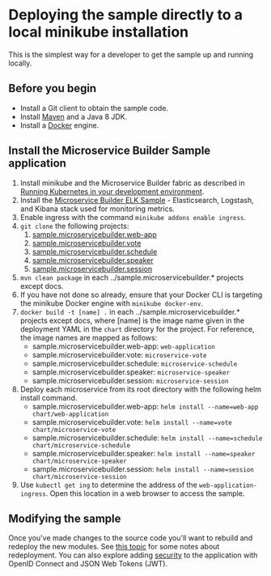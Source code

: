 # Deploying the sample directly to a local minikube installation

This is the simplest way for a developer to get the sample up and running locally.

## Before you begin

* Install a Git client to obtain the sample code.
* Install [Maven](https://maven.apache.org/download.cgi) and a Java 8 JDK.
* Install a [Docker](https://docs.docker.com/engine/installation/) engine.

## Install the Microservice Builder Sample application

1. Install minikube and the Microservice Builder fabric as described in [Running Kubernetes in your development environment](https://www.ibm.com/support/knowledgecenter/SS5PWC/setup.html).
1. Install the [Microservice Builder ELK Sample](https://github.com/WASdev/sample.microservicebuilder.helm.elk) - Elasticsearch, Logstash, and Kibana stack used for monitoring metrics.
1. Enable ingress with the command `minikube addons enable ingress`.
1. `git clone` the following projects:
   1. [sample.microservicebuilder.web-app](https://github.com/WASdev/sample.microservicebuilder.web-app)
   1. [sample.microservicebuilder.vote](https://github.com/WASdev/sample.microservicebuilder.vote)
   1. [sample.microservicebuilder.schedule](https://github.com/WASdev/sample.microservicebuilder.schedule)
   1. [sample.microservicebuilder.speaker](https://github.com/WASdev/sample.microservicebuilder.speaker)
   1. [sample.microservicebuilder.session](https://github.com/WASdev/sample.microservicebuilder.session)
1. `mvn clean package` in each ../sample.microservicebuilder.* projects except docs.
1. If you have not done so already, ensure that your Docker CLI is targeting the minikube Docker engine with `minikube docker-env`.
1. `docker build -t [name] .` in each ../sample.microservicebuilder.* projects except docs, where [name] is the image name given in the deployment YAML in the `chart` directory for the project. For reference, the image names are mapped as follows:
   * sample.microservicebuilder.web-app: `web-application`
   * sample.microservicebuilder.vote: `microservice-vote`
   * sample.microservicebuilder.schedule: `microservice-schedule`
   * sample.microservicebuilder.speaker: `microservice-speaker`
   * sample.microservicebuilder.session: `microservice-session`
1. Deploy each microservice from its root directory with the following helm install command.
   * sample.microservicebuilder.web-app: `helm install --name=web-app chart/web-application`
   * sample.microservicebuilder.vote: `helm install --name=vote chart/microservice-vote`
   * sample.microservicebuilder.schedule: `helm install --name=schedule chart/microservice-schedule`
   * sample.microservicebuilder.speaker: `helm install --name=speaker chart/microservice-speaker`
   * sample.microservicebuilder.session: `helm install --name=session chart/microservice-session`   
1. Use `kubectl get ing` to determine the address of the `web-application-ingress`. Open this location in a web browser to access the sample. 

## Modifying the sample

Once you've made changes to the source code you'll want to rebuild and redeploy the new modules. See [this topic](updating_the_app.md) for some notes about redeployment. You can also explore adding [security](adding_security.md) to the application with OpenID Connect and JSON Web Tokens (JWT).
